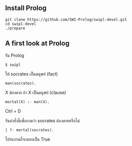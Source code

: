 
## Install Prolog
```
git clone https://github.com/SWI-Prolog/swipl-devel.git
cd swipl-devel
./prepare
```

## A first look at Prolog
รัน Prolog
```
$ swipl
```

ให้ socrates เป็นมนุษย์ (fact)
```
man(socrates).
```

X ต้องตาย ถ้า X เป็นมนุษย์ (clause)
```
mortal(X) :- man(X).
```

Ctrl + D

รันคำสั่งนี้เพื่อถามว่า socrates ต้องตายหรือไม่ 
```
| ?- mortal(socrates).
```
โปรแกรมก็จะตอบเป็น True

